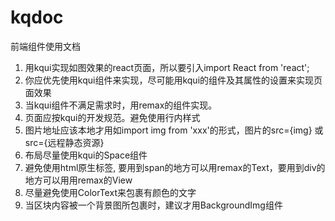 # kqdoc
前端组件使用文档
1. 用kqui实现如图效果的react页面，所以要引入import React from 'react';
2. 你应优先使用kqui组件来实现，尽可能用kqui的组件及其属性的设置来实现页面效果
3. 当kqui组件不满足需求时，用remax的组件实现。
4. 页面应按kqui的开发规范。避免使用行内样式
5. 图片地址应该本地才用如import img from 'xxx'的形式，图片的src={img} 或src={远程静态资源}
6. 布局尽量使用kqui的Space组件
7. 避免使用html原生标签, 要用到span的地方可以用remax的Text，要用到div的地方可以用用remax的View
8. 尽量避免使用ColorText来包裹有颜色的文字
9. 当区块内容被一个背景图所包裹时，建议才用BackgroundImg组件
